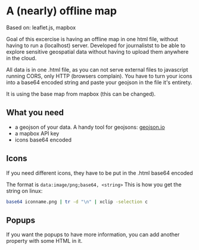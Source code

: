 # A (nearly) offline map

Based on: leaflet.js, mapbox

Goal of this excercise is having an offline map in one html file, without having to run a (localhost) server. Developed for journalistst to be able to explore sensitive geospatial data without having to upload them anywhere in the cloud.

All data is in one .html file, as you can not serve external files to javascript running CORS, only HTTP (browsers complain). You have to turn your icons into a base64 encoded string and paste your geojson in the file it's entirety.

It is using the base map from mapbox (this can be changed).


## What you need
* a geojson of your data. A handy tool for geojsons: [geojson.io](http://geojson.io)
* a mapbox API key
* icons base64 encoded

## Icons

If you need different icons, they have to be put in the .html base64 encoded

The format is `data:image/png;base64, <string>` This is how you get the string on linux:

```bash
base64 iconname.png | tr -d "\n" | xclip -selection c
```

## Popups

If you want the popups to have more information, you can add another property with some HTML in it.
